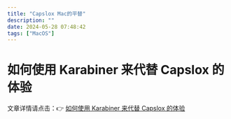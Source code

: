 ```yaml
---
title: "Capslox Mac的平替"
description: ""
date: 2024-05-28 07:48:42
tags: ["MacOS"]
---
```


# 如何使用 Karabiner 来代替 Capslox 的体验

文章详情请点击：👉 [如何使用 Karabiner 来代替 Capslox 的体验](../../blog/2022/capslox-karabiner)